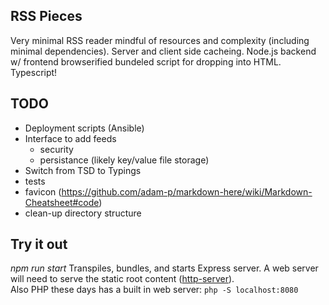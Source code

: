 RSS Pieces
-----
Very minimal RSS reader mindful of resources and complexity (including minimal dependencies).  Server and client side cacheing.  Node.js backend w/ frontend browserified bundeled script for dropping into HTML.  Typescript!  

TODO
-----
* Deployment scripts (Ansible)
* Interface to add feeds
  * security
  * persistance (likely key/value file storage)
* Switch from TSD to Typings
* tests
* favicon (https://github.com/adam-p/markdown-here/wiki/Markdown-Cheatsheet#code)
* clean-up directory structure

Try it out
-----
*npm run start*
Transpiles, bundles, and starts Express server.  A web server will need to serve the static root content ([http-server](https://www.npmjs.com/package/http-server)).  
Also PHP these days has a built in web server:
```php -S localhost:8080```



